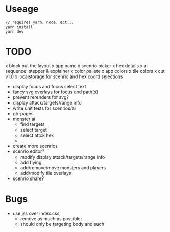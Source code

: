 # Useage

```
// requires yarn, node, ect...
yarn install
yarn dev
```

# TODO

x block out the layout
x app name
x scenrio picker
x hex details
x ai sequence: stepper & explainer
x color pallete
x app colors
x tile colors
x cut v1.0
x localstorage for scenrio and hex coord selections

- display focus and focus select text
- fancy svg overlays for focus and path(s)
- prevent rerenders for svg?
- display attack/targets/range info
- write unit tests for scenrios/ai
- gh-pages
- monster ai
  - find targets
  - select target
  - select attck hex
  - ...
- create more scenrios
- scenrio editor?
  - modify display attack/targets/range info
  - add flying
  - add/remove/move monsters and players
  - add/modify tile overlays
- scenrio share?

# Bugs

- use jss over index.css;
  - remove as much as possible;
  - should only be targeting body and such

